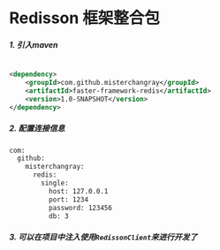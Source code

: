 # Redisson 框架整合包


##### 1. 引入maven
```xml

<dependency>
    <groupId>com.github.misterchangray</groupId>
    <artifactId>faster-framework-redis</artifactId>
    <version>1.0-SNAPSHOT</version>
</dependency>

```
##### 2. 配置连接信息
```xml
com:
  github:
    misterchangray:
      redis:
        single:
          host: 127.0.0.1
          port: 1234
          password: 123456
          db: 3

```

##### 3. 可以在项目中注入使用`RedissonClient`来进行开发了